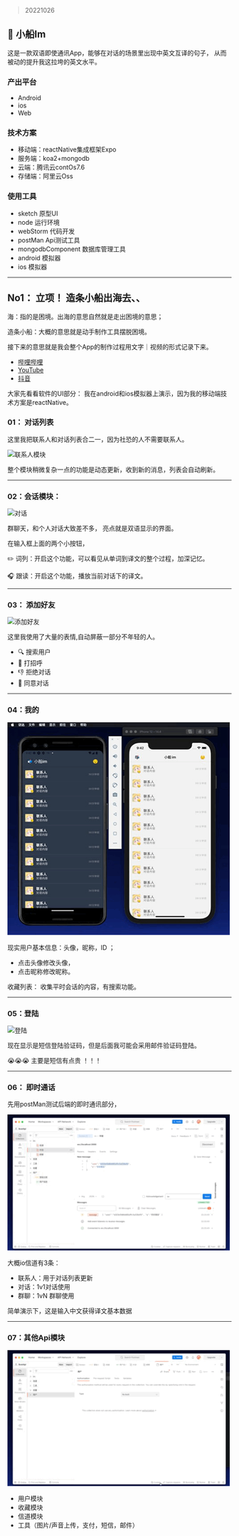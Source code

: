 > 20221026
## 🚣 小船Im 
这是一款双语即使通讯App，能够在对话的场景里出现中英文互译的句子，
从而被动的提升我这拉垮的英文水平。

###  产出平台
* Android 
* ios
* Web

### 技术方案
* 移动端：reactNative集成框架Expo
* 服务端：koa2+mongodb
* 云端：腾讯云contOs7.6
* 存储端：阿里云Oss

### 使用工具
* sketch 原型UI
* node 运行环境
* webStorm 代码开发
* postMan Api测试工具
* mongodbComponent 数据库管理工具
* android 模拟器
* ios 模拟器

***
    
## No1： 立项！ 造条小船出海去、、

海：指的是困境。出海的意思自然就是走出困境的意思； 

造条小船：大概的意思就是动手制作工具摆脱困境。

接下来的意思就是我会整个App的制作过程用文字｜视频的形式记录下来。

* [哔哩哔哩](https://space.bilibili.com/133278591) 
* [YouTube](https://www.youtube.com/channel/UC7SjqRUqE-2r3XJ3274DiYQ)
* [抖音](https://www.douyin.com/user/MS4wLjABAAAAzLXcL2vZ0JGJsFCzFbcgiQVBLFJQ_XM-AEBfEwvjdhc)

大家先看看软件的UI部分：
我在android和ios模拟器上演示，因为我的移动端技术方案是reactNative。



### 01： 对话列表
这里我把联系人和对话列表合二一，因为社恐的人不需要联系人。

![联系人模块](https://raw.githubusercontent.com/Hezhong123/boatApp/main/mdImg/add.gif)

整个模块稍微复杂一点的功能是动态更新，收到新的消息，列表会自动刷新。
***

### 02：会话模块：
![对话](https://github.com/Hezhong123/boatApp/blob/main/mdImg/im.gif?raw=true)

群聊天，和个人对话大致差不多，
亮点就是双语显示的界面。

在输入框上面的两个小按钮，

✏️  词列：开启这个功能，可以看见从单词到译文的整个过程，加深记忆。

🎧 跟读：开启这个功能，播放当前对话下的译文。
***

### 03： 添加好友

![添加好友](https://github.com/Hezhong123/boatApp/blob/main/mdImg/add.gif?raw=true)

这里我使用了大量的表情,自动屏蔽一部分不年轻的人。

* 🔍 搜索用户
* 👋 打招呼
* 👎 拒绝对话
* 🤝 同意对话


*** 

### 04：我的

![我的](https://github.com/Hezhong123/boatApp/blob/main/mdImg/me.gif?raw=true)

现实用户基本信息：头像，昵称，ID ；
* 点击头像修改头像，
* 点击昵称修改昵称。

收藏列表： 收集平时会话的内容，有搜索功能。

***

### 05：登陆
![登陆](https://github.com/Hezhong123/boatApp/blob/main/mdImg/login.gif?raw=true)

现在显示是短信登陆验证码，但是后面我可能会采用邮件验证码登陆。

😭😭😭 主要是短信有点贵 ！！！
*** 

### 06： 即时通话
先用postMan测试后端的即时通讯部分，

![imApi](https://github.com/Hezhong123/boatApp/blob/main/mdImg/imApi.gif?raw=true)

大概io信道有3条：

* 联系人：用于对话列表更新
* 对话：1v1对话使用
* 群聊：1vN 群聊使用

简单演示下，这是输入中文获得译文基本数据
***

### 07：其他Api模块
![api接口](https://github.com/Hezhong123/boatApp/blob/main/mdImg/api.gif?raw=true)
* 用户模块
* 收藏模块
* 信道模块
* 工具（图片/声音上传，支付，短信，邮件）





